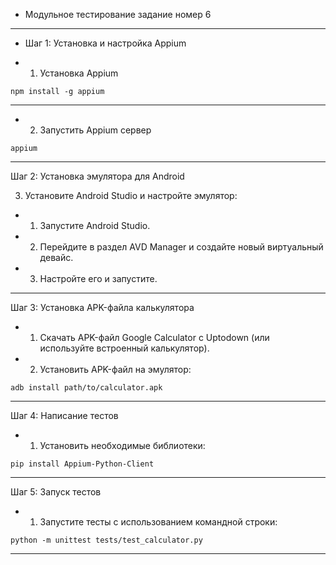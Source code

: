 - Модульное тестирование задание номер 6

---

- Шаг 1: Установка и настройка Appium

- 1. Установка Appium

```shell
npm install -g appium
```

---

- 2. Запустить Appium сервер

```shell
appium
```

---

Шаг 2: Установка эмулятора для Android

3. Установите Android Studio и настройте эмулятор:

- 1. Запустите Android Studio.

- 2. Перейдите в раздел AVD Manager и создайте новый виртуальный девайс.

- 3. Настройте его и запустите.

---

Шаг 3: Установка APK-файла калькулятора

- 1. Скачать APK-файл Google Calculator с Uptodown (или используйте встроенный калькулятор).

- 2. Установить APK-файл на эмулятор:

```shell
adb install path/to/calculator.apk
```

---

Шаг 4: Написание тестов

- 1. Установить необходимые библиотеки:

```shell
pip install Appium-Python-Client
```

---

Шаг 5: Запуск тестов

- 1. Запустите тесты с использованием командной строки:

```shell
python -m unittest tests/test_calculator.py
```

---